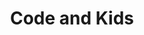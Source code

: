 ---
layout: post
title: Code and Kids
excerpt: >
    Why we should give kids the oportunity to learn code and how can we do it. This is a little video with a
    talk that I did internally at Ve Bilbao in order to find people to create a Coder Dojo.
featuredImage: images/blog/2015/code-and-kids.jpg
category: [personal]
external: Ve Interactive's Tech Blog
redirect_to:
  - http://tech.veinteractive.com/code-and-kids.html
---